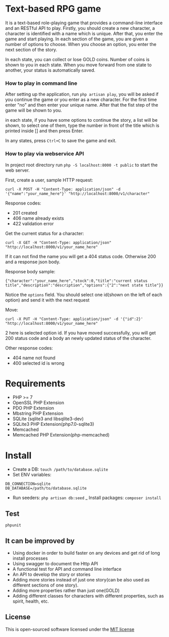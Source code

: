 # Text-based RPG game
It is a text-based role-playing game that provides a command-line interface and an RESTful API to play.
Firstly, you should create a new character, a character is identified with a name which is unique.
After that, you enter the game and start playing. In each section of the game, you are given a number of options to choose.
When you choose an option, you enter the next section of the story.

In each state, you can collect or lose GOLD coins. Number of coins is shown to you in each state.
When you move forward from one state to another, your status is automatically saved.
 
### How to play in command line
After setting up the application, run `php artisan play`, you will be asked if you continue the game or you enter as a new character. For the first time enter "no" and then enter your unique name. After that the fist step of the game will be shown to you.

in each state, if you have some options to continue the story, a list will be shown, to select one of them, type the number in front of the title which is printed inside [] and then press Enter.

In any states, press `Ctrl+C` to save the game and exit.

### How to play via webservice API
In project root directory run `php -S localhost:8000 -t public` to start the web server.

First, create a user, sample HTTP request:
```
curl -X POST -H "Content-Type: application/json" -d '{"name":"your_name_here"}' "http://localhost:8000/v1/character"
```
Response codes:
- 201 created
- 406 name already exists
- 422 validation error

Get the current status for a character:
```
curl -X GET -H "Content-Type: application/json" "http://localhost:8000/v1/your_name_here"
```
If it can not find the name you will get a 404 status code. Otherwise 200 and a response json body.

Response body sample:
```
{"character":"your_name_here","stock":0,"title":"current status title","description":"description","options":{"2":"next state title"}}
```
Notice the `options` field. You should select one id(shown on the left of each option) and send it with the next request


Move:
```
curl -X PUT -H "Content-Type: application/json" -d '{"id":2}' "http://localhost:8000/v1/your_name_here"
```
2 here is selected option id. If you have moved successfully, you will get 200 status code and a body an newly 
updated status of the character.

Other response codes:
- 404 name not found
- 400 selected id is wrong

# Requirements
- PHP >= 7
- OpenSSL PHP Extension
- PDO PHP Extension
- Mbstring PHP Extension
- SQLite (sqlite3 and libsqlite3-dev)
- SQLite3 PHP Extension(php7.0-sqlite3)
- Memcached
- Memcached PHP Extension(php-memcached)

# Install
- Create a DB: `touch /path/to/database.sqlite`
- Set ENV variables:
```
DB_CONNECTION=sqlite
DB_DATABASE=/path/to/database.sqlite
```
- Run seeders: `php artisan db:seed`
_ Install packages: `composer install`

## Test
```
phpunit
```


## It can be improved by
- Using docker in order to build faster on any devices and get rid of long install processes
- Using swagger to document the Http API
- A functional test for API and command line interface
- An API to develop the story or stories
- Adding more stories instead of just one story(can be also used as different sections of one story).
- Adding more properties rather than just one(GOLD)
- Adding different classes for characters with different properties, such as spirit, health, etc.

## License

This is open-sourced software licensed under the [MIT license](http://opensource.org/licenses/MIT)